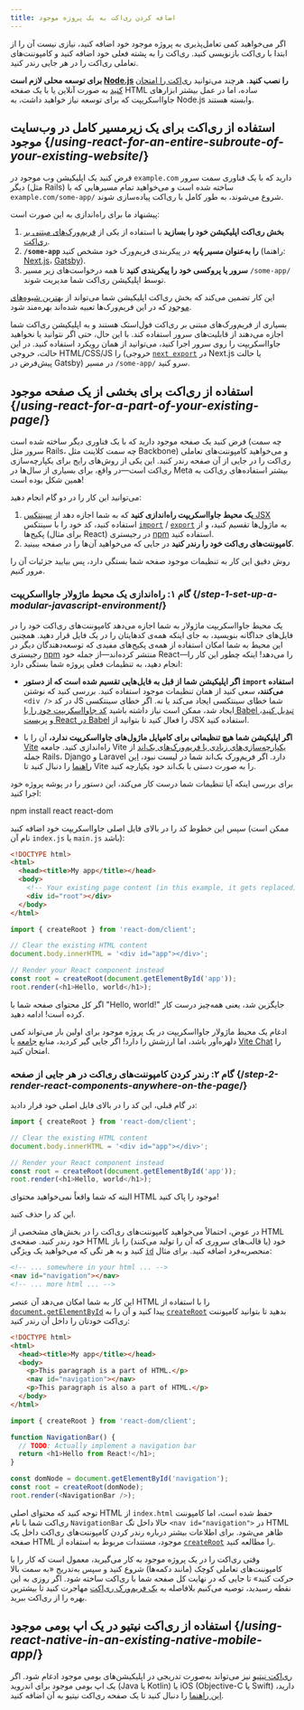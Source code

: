 ```yaml
---
title: اضافه کردن ری‌اکت به یک پروژه موجود
---
```


<Intro>

اگر می‌خواهید کمی تعامل‌پذیری به پروژه موجود خود اضافه کنید، نیازی نیست آن را از ابتدا با ری‌اکت بازنویسی کنید. ری‌اکت را به پشته فعلی خود اضافه کنید و کامپوننت‌های تعاملی ری‌اکت را در هر جایی رندر کنید.

</Intro>

<Note>

**برای توسعه محلی لازم است [Node.js](https://nodejs.org/en/) را نصب کنید.** هرچند می‌توانید [ری‌اکت را امتحان کنید](/learn/installation#try-react) به صورت آنلاین یا با یک صفحه HTML ساده، اما در عمل بیشتر ابزارهای جاوااسکریپت که برای توسعه نیاز خواهید داشت، به Node.js وابسته هستند.

</Note>

## استفاده از ری‌اکت برای یک زیرمسیر کامل در وب‌سایت موجود {/*using-react-for-an-entire-subroute-of-your-existing-website*/}

فرض کنید یک اپلیکیشن وب موجود در `example.com` دارید که با یک فناوری سمت سرور دیگر (مثل Rails) ساخته شده است و می‌خواهید تمام مسیرهایی که با `example.com/some-app/` شروع می‌شوند، به طور کامل با ری‌اکت پیاده‌سازی شوند.

پیشنهاد ما برای راه‌اندازی به این صورت است:

1. **بخش ری‌اکت اپلیکیشن خود را بسازید** با استفاده از یکی از [فریم‌ورک‌های مبتنی بر ری‌اکت](/learn/start-a-new-react-project).
2. **`/some-app` را به‌عنوان *مسیر پایه*** در پیکربندی فریم‌ورک خود مشخص کنید (راهنما: [Next.js](https://nextjs.org/docs/app/api-reference/config/next-config-js/basePath)، [Gatsby](https://www.gatsbyjs.com/docs/how-to/previews-deploys-hosting/path-prefix/)).
3. **سرور یا پروکسی خود را پیکربندی کنید** تا همه درخواست‌های زیر مسیر `/some-app/` توسط اپلیکیشن ری‌اکت شما مدیریت شوند.

این کار تضمین می‌کند که بخش ری‌اکت اپلیکیشن شما می‌تواند از [بهترین شیوه‌های موجود](/learn/build-a-react-app-from-scratch#consider-using-a-framework) که در این فریم‌ورک‌ها تعبیه شده‌اند بهره‌مند شود.

بسیاری از فریم‌ورک‌های مبتنی بر ری‌اکت فول‌استک هستند و به اپلیکیشن ری‌اکت شما اجازه می‌دهند از قابلیت‌های سرور استفاده کند. با این حال، حتی اگر نتوانید یا نخواهید جاوااسکریپت را روی سرور اجرا کنید، می‌توانید از همان رویکرد استفاده کنید. در این حالت، خروجی HTML/CSS/JS را (خروجی [`next export`](https://nextjs.org/docs/advanced-features/static-html-export) در Next.js یا حالت پیش‌فرض در Gatsby) در مسیر `/some-app/` سرو کنید.  

## استفاده از ری‌اکت برای بخشی از یک صفحه موجود {/*using-react-for-a-part-of-your-existing-page*/}

فرض کنید یک صفحه موجود دارید که با یک فناوری دیگر ساخته شده است (چه سمت سرور مثل Rails، چه سمت کلاینت مثل Backbone) و می‌خواهید کامپوننت‌های تعاملی ری‌اکت را در جایی از آن صفحه رندر کنید. این یکی از روش‌های رایج برای یکپارچه‌سازی ری‌اکت است—در واقع، برای بسیاری از سال‌ها در Meta بیشتر استفاده‌های ری‌اکت به همین شکل بوده است!  

می‌توانید این کار را در دو گام انجام دهید:

1. **یک محیط جاوااسکریپت راه‌اندازی کنید** که به شما اجازه دهد از [سینتکس JSX](/learn/writing-markup-with-jsx) استفاده کنید، کد خود را با سینتکس [`import`](https://developer.mozilla.org/en-US/docs/Web/JavaScript/Reference/Statements/import) / [`export`](https://developer.mozilla.org/en-US/docs/Web/JavaScript/Reference/Statements/export) به ماژول‌ها تقسیم کنید، و از پکیج‌ها (برای مثال React) در رجیستری [npm](https://www.npmjs.com/) استفاده کنید.  
2. **کامپوننت‌های ری‌اکت خود را رندر کنید** در جایی که می‌خواهید آن‌ها را در صفحه ببینید.  

روش دقیق این کار به تنظیمات موجود صفحه شما بستگی دارد، پس بیایید جزئیات آن را مرور کنیم.  

### گام ۱: راه‌اندازی یک محیط ماژولار جاوااسکریپت {/*step-1-set-up-a-modular-javascript-environment*/}

یک محیط جاوااسکریپت ماژولار به شما اجازه می‌دهد کامپوننت‌های ری‌اکت خود را در فایل‌های جداگانه بنویسید، به جای اینکه همه‌ی کدهایتان را در یک فایل قرار دهید. همچنین این محیط به شما امکان استفاده از همه‌ی پکیج‌های مفیدی که توسعه‌دهندگان دیگر در رجیستری [npm](https://www.npmjs.com/) منتشر کرده‌اند—از جمله خود React—را می‌دهد! اینکه چطور این کار را انجام دهید، به تنظیمات فعلی پروژه شما بستگی دارد:  

* **اگر اپلیکیشن شما از قبل به فایل‌هایی تقسیم شده است که از دستور `import` استفاده می‌کنند،** سعی کنید از همان تنظیمات موجود استفاده کنید. بررسی کنید که نوشتن `<div />` در کد JS شما خطای سینتکسی ایجاد می‌کند یا نه. اگر خطای سینتکسی ایجاد شد، ممکن است نیاز داشته باشید [کد جاوااسکریپت خود را با Babel تبدیل کنید](https://babeljs.io/setup)، و [پریست React در Babel](https://babeljs.io/docs/babel-preset-react) را فعال کنید تا بتوانید از JSX استفاده کنید.  

* **اگر اپلیکیشن شما هیچ تنظیماتی برای کامپایل ماژول‌های جاوااسکریپت ندارد،** آن را با [Vite](https://vite.dev/) راه‌اندازی کنید. جامعه Vite [یکپارچه‌سازی‌های زیادی با فریم‌ورک‌های بک‌اند](https://github.com/vitejs/awesome-vite#integrations-with-backends) از جمله Rails، Django و Laravel دارد. اگر فریم‌ورک بک‌اند شما در لیست نبود، [این راهنما](https://vite.dev/guide/backend-integration.html) را دنبال کنید تا Vite را به صورت دستی با بک‌اند خود یکپارچه کنید.  

برای بررسی اینکه آیا تنظیمات شما درست کار می‌کند، این دستور را در پوشه پروژه خود اجرا کنید:  

<TerminalBlock>
npm install react react-dom
</TerminalBlock>

سپس این خطوط کد را در بالای فایل اصلی جاوااسکریپت خود اضافه کنید (ممکن است نام آن `index.js` یا `main.js` باشد):  

<Sandpack>

```html public/index.html hidden
<!DOCTYPE html>
<html>
  <head><title>My app</title></head>
  <body>
    <!-- Your existing page content (in this example, it gets replaced) -->
    <div id="root"></div>
  </body>
</html>
```

```js src/index.js active
import { createRoot } from 'react-dom/client';

// Clear the existing HTML content
document.body.innerHTML = '<div id="app"></div>';

// Render your React component instead
const root = createRoot(document.getElementById('app'));
root.render(<h1>Hello, world</h1>);
```

</Sandpack>

اگر کل محتوای صفحه شما با "Hello, world!" جایگزین شد، یعنی همه‌چیز درست کار کرده است! ادامه دهید.  

<Note>

ادغام یک محیط ماژولار جاوااسکریپت در یک پروژه موجود برای اولین بار می‌تواند کمی دلهره‌آور باشد، اما ارزشش را دارد! اگر جایی گیر کردید، منابع [جامعه](/community) یا [Vite Chat](https://chat.vite.dev/) را امتحان کنید.  

</Note>

### گام ۲: رندر کردن کامپوننت‌های ری‌اکت در هر جایی از صفحه {/*step-2-render-react-components-anywhere-on-the-page*/}

در گام قبلی، این کد را در بالای فایل اصلی خود قرار دادید:

```js
import { createRoot } from 'react-dom/client';

// Clear the existing HTML content
document.body.innerHTML = '<div id="app"></div>';

// Render your React component instead
const root = createRoot(document.getElementById('app'));
root.render(<h1>Hello, world</h1>);
```

البته که شما واقعاً نمی‌خواهید محتوای HTML موجود را پاک کنید!  

این کد را حذف کنید.  

در عوض، احتمالاً می‌خواهید کامپوننت‌های ری‌اکت را در بخش‌های مشخصی از HTML خود رندر کنید. صفحه‌ی HTML خود (یا قالب‌های سروری که آن را تولید می‌کنند) را باز کنید و به هر تگی که می‌خواهید یک ویژگی [`id`](https://developer.mozilla.org/en-US/docs/Web/HTML/Global_attributes/id) منحصربه‌فرد اضافه کنید. برای مثال:

```html
<!-- ... somewhere in your html ... -->
<nav id="navigation"></nav>
<!-- ... more html ... -->
```

این کار به شما امکان می‌دهد آن عنصر HTML را با استفاده از [`document.getElementById`](https://developer.mozilla.org/en-US/docs/Web/API/Document/getElementById) پیدا کنید و آن را به [`createRoot`](/reference/react-dom/client/createRoot) بدهید تا بتوانید کامپوننت ری‌اکت خودتان را داخل آن رندر کنید:

<Sandpack>

```html public/index.html
<!DOCTYPE html>
<html>
  <head><title>My app</title></head>
  <body>
    <p>This paragraph is a part of HTML.</p>
    <nav id="navigation"></nav>
    <p>This paragraph is also a part of HTML.</p>
  </body>
</html>
```

```js src/index.js active
import { createRoot } from 'react-dom/client';

function NavigationBar() {
  // TODO: Actually implement a navigation bar
  return <h1>Hello from React!</h1>;
}

const domNode = document.getElementById('navigation');
const root = createRoot(domNode);
root.render(<NavigationBar />);
```

</Sandpack>

توجه کنید که محتوای اصلی HTML از `index.html` حفظ شده است، اما کامپوننت ری‌اکت شما با نام `NavigationBar` حالا داخل تگ `<nav id="navigation">` در HTML ظاهر می‌شود. برای اطلاعات بیشتر درباره رندر کردن کامپوننت‌های ری‌اکت داخل یک صفحه HTML موجود، مستندات مربوط به استفاده از [`createRoot`](/reference/react-dom/client/createRoot#rendering-a-page-partially-built-with-react) را مطالعه کنید.

وقتی ری‌اکت را در یک پروژه موجود به کار می‌گیرید، معمول است که کار را با کامپوننت‌های تعاملی کوچک (مانند دکمه‌ها) شروع کنید و سپس به‌تدریج «به سمت بالا حرکت کنید» تا جایی که در نهایت کل صفحه شما با ری‌اکت ساخته شود. اگر روزی به این نقطه رسیدید، توصیه می‌کنیم بلافاصله به [یک فریم‌ورک ری‌اکت](/learn/start-a-new-react-project) مهاجرت کنید تا بیشترین بهره را از ری‌اکت ببرید.

## استفاده از ری‌اکت نیتیو در یک اپ بومی موجود {/*using-react-native-in-an-existing-native-mobile-app*/}

[ری‌اکت نیتیو](https://reactnative.dev/) نیز می‌تواند به‌صورت تدریجی در اپلیکیشن‌های بومی موجود ادغام شود. اگر یک اپ بومی موجود برای اندروید (Java یا Kotlin) یا iOS (Objective-C یا Swift) دارید، [این راهنما](https://reactnative.dev/docs/integration-with-existing-apps) را دنبال کنید تا یک صفحه ری‌اکت نیتیو به آن اضافه کنید.
